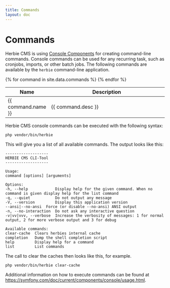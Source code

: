 ```yaml
---
title: Commands
layout: doc
---
```


# Commands

Herbie CMS is using [Console Components](https://symfony.com/doc/current/components/console.html) for creating command-line commands.
Console commands can be used for any recurring task, such as cronjobs, imports, or other batch jobs.
The following commands are available by the `herbie` command-line application.

<table class="pure-table pure-table-horizontal">
    <thead>
        <tr>
            <th style="width:25%">Name</th>
            <th style="width:75%">Description</th>
        </tr>
    </thead>
    <tbody>
    {% for command in site.data.commands %}
        <tr>
            <td>{{ command.name }}</td>
            <td>{{ command.desc }}</td>
        </tr>
    {% endfor %}
    </tbody>
</table>

Herbie CMS console commands can be executed with the following syntax:

    php vendor/bin/herbie

This will give you a list of all available commands.
The output looks like this:

    -------------------
    HERBIE CMS CLI-Tool
    -------------------
    
    Usage:
    command [options] [arguments]
    
    Options:
    -h, --help            Display help for the given command. When no command is given display help for the list command
    -q, --quiet           Do not output any message
    -V, --version         Display this application version
    --ansi|--no-ansi  Force (or disable --no-ansi) ANSI output
    -n, --no-interaction  Do not ask any interactive question
    -v|vv|vvv, --verbose  Increase the verbosity of messages: 1 for normal output, 2 for more verbose output and 3 for debug
    
    Available commands:
    clear-cache  Clears herbies internal cache
    completion   Dump the shell completion script
    help         Display help for a command
    list         List commands

The call to clear the caches then looks like this, for example.

    php vendor/bin/herbie clear-cache

Additional information on how to execute commands can be found at <https://symfony.com/doc/current/components/console/usage.html>.
